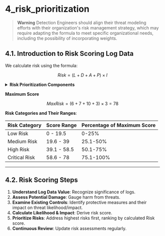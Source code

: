 # 4_risk_prioritization

<aside>

> **Warning**
> Detection Engineers should align their threat modeling efforts with their organization's risk management strategy, which may require adapting the formula to meet specific organizational needs, including the possibility of incorporating weights.
</aside>

## **4.1. Introduction to Risk Scoring Log Data**

We calculate risk using the formula:

$$
Risk=(L+D+A+P)×I
$$

<details>
  <summary><strong>Risk Prioritization Components</strong></summary>

  1. **Likelihood (L)**:
      - **Range**: 0-6
      - **Explanation**: This component measures the probability of the threat materializing in the context of your specific organization. A higher score means a greater likelihood of the threat occurring, while a score of zero suggests minimal or no chance.

  2. **Detection Difficulty (D)**:
      - **Range**: 0-7
      - **Explanation**: It gauges how challenging it is to detect a threat or suspicious activity in the environment. A higher score indicates a more complex detection process, while a score of zero denotes an easily detectable threat.

  3. **Asset Value (A)**:
      - **Range**: 0-10
      - **Explanation**: Represents the inherent value of the asset that is at risk. The asset could be infrastructure, data, or any other organizational resource. A higher score indicates a more valuable or critical asset.

  4. **Propagation Potential (P)**:
      - **Range**: 1-3
      - **Explanation**: This component assesses the potential of the threat to spread or propagate within the organization's environment. A score of 3 indicates a high likelihood of widespread propagation, while a score of 1 suggests limited spreading potential.

  5. **Impact (I)**:
      - **Range**: 1-3
      - **Explanation**: Directly related to "Threat Severity", this component evaluates the potential damage or consequences if the threat materializes. It accounts for both immediate and indirect implications, like data loss, system unavailability, reputational damage, or financial losses. A higher score indicates more severe potential repercussions.
</details>

**Maximum Score**

$$
Max Risk=(6+7+10+3)×3=78
$$

**Risk Categories and Their Ranges**:

| Risk Category | Score Range | Percentage of Maximum Score |
| --- | --- | --- |
| Low Risk | 0 - 19.5 | 0-25% |
| Medium Risk | 19.6 - 39 | 25.1-50% |
| High Risk | 39.1 - 58.5 | 50.1-75% |
| Critical Risk | 58.6 - 78 | 75.1-100% |

---

## **4.2. Risk Scoring Steps**

1. **Understand Log Data Value**: Recognize significance of logs.
2. **Assess Potential Damage**: Gauge harm from threats.
3. **Examine Existing Controls**: Identify protective measures and their impact on threat likelihood/impact.
4. **Calculate Likelihood & Impact**: Derive risk score.
5. **Prioritize Risks**: Address highest risks first, ranking by calculated Risk score.
6. **Continuous Review**: Update risk assessments regularly.